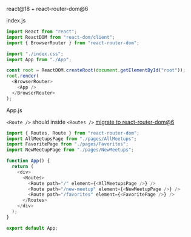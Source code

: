 react@18 + react-router-dom@6

index.js

```js
import React from "react";
import ReactDOM from "react-dom/client";
import { BrowserRouter } from "react-router-dom";

import "./index.css";
import App from "./App";

const root = ReactDOM.createRoot(document.getElementById("root"));
root.render(
  <BrowserRouter>
    <App />
  </BrowserRouter>
);
```

App.js

`<Route />` should inside `<Routes />` [migrate to react-router-dom@6](https://reactrouter.com/en/v6.3.0/upgrading/v5#relative-routes-and-links)


```js
import { Routes, Route } from "react-router-dom";
import AllMeetupsPage from "./pages/AllMeetups";
import FavoritePage from "./pages/Favorites";
import NewMeetupPage from "./pages/NewMeetups";

function App() {
  return (
    <div>
      <Routes>
        <Route path="/" element={<AllMeetupsPage />} />
        <Route path="/new-meetup" element={<NewMeetupPage />} />
        <Route path="/favorites" element={<FavoritePage />} />
      </Routes>
    </div>
  );
}

export default App;
```